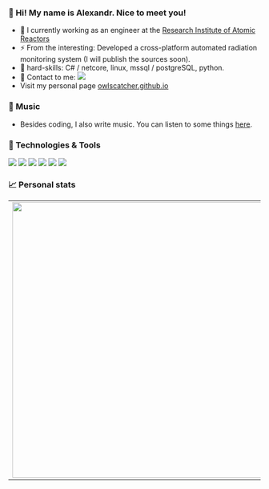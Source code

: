### 👋 Hi! My name is Alexandr. Nice to meet you!

- 🔭 I currently working as an engineer at the [Research Institute of Atomic Reactors](http://niiar.ru/)
- ⚡ From the interesting: Developed a cross-platform automated radiation monitoring system (I will publish the sources soon).
- :muscle: hard-skills: C# / netcore, linux, mssql / postgreSQL, python.
- 💬 Contact to me: <a href="https://mailhide.io/e/RgbGUFyo"><img src="https://img.shields.io/badge/email-reveal-2a8?style=flat-square&logo=gmail&logoColor=white&color=5194f0" /></a>
- Visit my personal page <a href="https://owlscatcher.github.io/" target="_blank">owlscatcher.github.io</a>

### 🎸 Music
 - Besides coding, I also write music. You can listen to some things [here](https://band.link/KzJoO).

### 🔧 Technologies & Tools
![](https://img.shields.io/badge/OS-Linux-informational?style=flat-square&logo=linux&logoColor=white&color=5194f0&bgcolor=110d17)
![](https://img.shields.io/badge/Editor-VS%20Code-informational?style=flat-square&logo=visual-studio-code&logoColor=white&color=5194f0)
![](https://img.shields.io/badge/Editor-VIM-informational?style=flat-square&logo=vim&logoColor=white&color=5194f0)
![](https://img.shields.io/badge/Code-Ruby%20on%20Rails-informational?style=flat-square&logo=ruby&logoColor=white&color=5194f0)
![](https://img.shields.io/badge/Code-C%23-informational?style=flat-square&logo=c-sharp&logoColor=white&color=5194f0)
![](https://img.shields.io/badge/Code-.netcore-informational?style=flat-square&logo=dotnet&logoColor=white&color=5194f0)

### 📈 Personal stats
<p align="center">
  <table>
    <tr>
    <td><img width="550px" align="left" src="https://github-readme-stats.vercel.app/api?username=owlscatcher&hide_border=true&count_private=true&layout=compact&hide_title=true&show_icons=true&theme=dark&icon_color=5194f0&bg_color=0d1117" /></td>
    <td><img width="550px" src="https://github-readme-stats.vercel.app/api/top-langs?username=owlscatcher&layout=compact&hide_border=true&hide_title=true&theme=dark&icon_color=5194f0&bg_color=0d1117" /></td>
    </tr>   
  </table>
</p>
